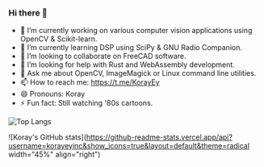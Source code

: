 ### Hi there 👋

- 🔭 I’m currently working on various computer vision applications using OpenCV & Scikit-learn.
- 🌱 I’m currently learning DSP using SciPy & GNU Radio Companion.
- 👯 I’m looking to collaborate on FreeCAD software.
- 🤔 I’m looking for help with Rust and WebAssembly development.
- 💬 Ask me about OpenCV, ImageMagick or Linux command line utilities.
- 📫 How to reach me: https://t.me/KorayEy
- 😄 Pronouns: Koray
- ⚡ Fun fact: Still watching '80s cartoons.


![Top Langs](https://github-readme-stats.vercel.app/api/top-langs/?username=korayeyinc&layout=default&theme=radical)


![Koray's GitHub stats](https://github-readme-stats.vercel.app/api?username=korayeyinc&show_icons=true&layout=default&theme=radical width="45%" align="right")

